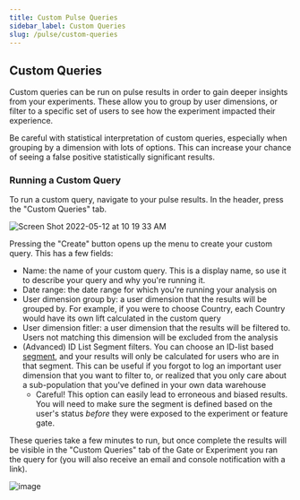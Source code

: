 ```yaml
---
title: Custom Pulse Queries
sidebar_label: Custom Queries
slug: /pulse/custom-queries
---
```


## Custom Queries

Custom queries can be run on pulse results in order to gain deeper insights from your experiments. These allow you to group by user dimensions, or filter to a specific set of users to see how the experiment impacted their experience.

Be careful with statistical interpretation of custom queries, especially when grouping by a dimension with lots of options. This can increase your chance of seeing a false positive statistically significant results.

### Running a Custom Query

To run a custom query, navigate to your pulse results. In the header, press the "Custom Queries" tab.

![Screen Shot 2022-05-12 at 10 19 33 AM](https://user-images.githubusercontent.com/102695539/168132433-83907af3-1b25-47e2-8734-9708b9377ae3.png)

Pressing the "Create" button opens up the menu to create your custom query. This has a few fields:

- Name: the name of your custom query. This is a display name, so use it to describe your query and why you're running it.
- Date range: the date range for which you're running your analysis on
- User dimension group by: a user dimension that the results will be grouped by. For example, if you were to choose Country, each Country would have its own lift calculated in the custom query
- User dimension fitler: a user dimension that the results will be filtered to. Users not matching this dimension will be excluded from the analysis
- (Advanced) ID List Segment filters. You can choose an ID-list based [segment](/segments), and your results will only be calculated for users who are in that segment. This can be useful if you forgot to log an important user dimension that you want to filter to, or realized that you only care about a sub-population that you've defined in your own data warehouse
  - Careful! This option can easily lead to erroneous and biased results. You will need to make sure the segment is defined based on the user's status _before_ they were exposed to the experiment or feature gate.

These queries take a few minutes to run, but once complete the results will be visible in the "Custom Queries" tab of the Gate or Experiment you ran the query for (you will also receive an email and console notification with a link).

![image](https://user-images.githubusercontent.com/102695539/168132350-a9b53b90-ee0f-480e-852d-ece86b19ffe2.png)
